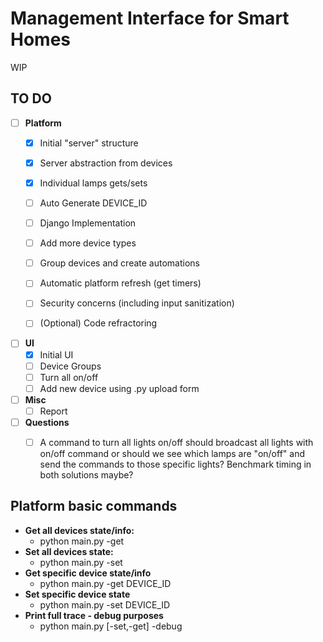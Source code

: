# Management Interface for Smart Homes
WIP
## TO DO
- [ ] **Platform**
    - [x] Initial "server" structure
    - [x] Server abstraction from devices
    - [x] Individual lamps gets/sets
    - [ ] Auto Generate DEVICE_ID
    - [ ] Django Implementation
    - [ ] Add more device types
    - [ ] Group devices and create automations
    - [ ] Automatic platform refresh (get timers)
    - [ ] Security concerns (including input sanitization)
    - [ ] (Optional) Code refractoring 
    

- [ ] **UI**
    - [x] Initial UI
    - [ ] Device Groups
    - [ ] Turn all on/off
    - [ ] Add new device using .py upload form

- [ ] **Misc**
    - [ ] Report

- [ ] **Questions**
    - [ ] A command to turn all lights on/off should broadcast all lights with on/off command or should we see which lamps are "on/off" and send the commands to those specific lights? Benchmark timing in both solutions maybe?


## Platform basic commands
 - **Get all devices state/info:** 
    -  python main.py -get
 - **Set all devices state:** 
     - python main.py -set
 - **Get specific device state/info**
     - python main.py -get DEVICE_ID
 - **Set specific device state**
     - python main.py -set DEVICE_ID
 - **Print full trace - debug purposes**
     - python main.py [-set,-get] -debug


        

